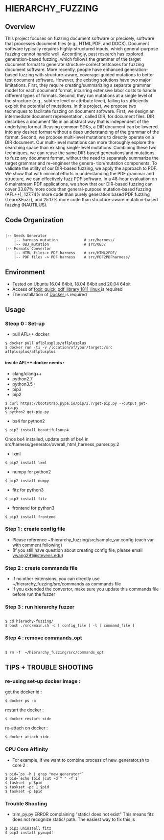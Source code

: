 # HIERARCHY_FUZZING

## Overview
This project focuses on fuzzing document software or precisely, software that processes document files (e.g., HTML,PDF, and DOCX). Document software typically requires highly-structured inputs, which general-purpose fuzzing cannot handle well. Accordingly, past research has explored generation-based fuzzing, which follows the grammar of the target document format to generate structure-correct testcases for fuzzing document software. More recently, people have enhanced generation-based fuzzing with structure-aware, coverage-guided mutations to better test document software. However, the existing solutions have two major limitations. First, they require creating/summarizing a separate grammar model for each document format, incurring extensive labor costs to handle different types of formats. Second, they run mutations at a single level of the structure (e.g., subtree level or attribute level), failing to sufficiently exploit the potential of mutations.
In this project, we propose two techniques to facilitate fuzzing on document software. First, we design an intermediate document representation, called DIR, for document files. DIR describes a document file in an abstract way that is independent of the underlying format. Reusing common SDKs, a DIR document can be lowered into any desired format without a deep understanding of the grammar of the format. Second, we propose multi-level mutations to directly operate on a DIR document. Our multi-level mutations can more thoroughly explore the searching space than existing single-level mutations. Combining these two techniques, we can reuse the same DIR-based generations and mutations to fuzz any document format, without the need to separately summarize the target grammar and re-engineer the genera-
tion/mutation components.
To validate the utility of our DIR-based fuzzing, we apply the approach to PDF. We show that with minimal efforts in understanding the PDF grammar and structure, we can effectively fuzz PDF software. In a 48-hour evaluation on 6 mainstream PDF applications, we show that our DIR-based fuzzing can cover 33.87% more code than general-purpose mutation-based fuzzing (AFL++), 127.74% more code than purely generation based PDF fuzzing (Learn&Fuzz), and 25.17% more code than structure-aware mutation-based
fuzzing (NAUTILUS).

## Code Organization

```console

|-- Seeds Generator 
	|-- harness mutation            # src/harness/
	|-- OBJ_mutation                # src/OBJ/
|-- Formats Convertor 
	|-- HTML files-> PDF harness    # src/HTML2PDF/
	|-- PDF files -> PDF harness    # src/PDF2PDFharness/
```

## Environment
- Tested on Ubuntu 16.04 64bit, 18.04 64bit and 20.04 64bit
- Access of [ foxit_quick_pdf_library_1811_linux ](https://developers.foxit.com/developer-hub/documents/quick-pdf-library/) is required
- The installation of [ Docker ](https://developers.foxit.com/developer-hub/documents/quick-pdf-library/) is required

## Usage

### Steop 0 : Set-up 

- pull AFL++ docker

```shell
$ docker pull aflplusplus/aflplusplus
$ docker run -ti -v /location/of/your/target:/src aflplusplus/aflplusplus
```

#### inside AFL++ docker needs :

- clang/clang++
- python2.7
- python3.5+
- pip3
- pip2

```shell
$ curl https://bootstrap.pypa.io/pip/2.7/get-pip.py --output get-pip.py
$ python2 get-pip.py
```
- bs4 for python2
```shell
$ pip2 install beautifulsoup4
```
Once bs4 installed, update path of bs4 in src/harness/generator/overall_html_harness_parser.py:2

- lxml
```shell
$ pip2 install lxml
```
- numpy for python2
```shell
$ pip2 install numpy
```
- fitz for python3
```shell
$ pip3 install fitz
```
- frontend for python3
```shell
$ pip3 install frontend
```

### Step 1 : create config file

- Please reference ~/hierarchy_fuzzing/src/sample_var.config (each var with comment following)
- (If you still have question about creating config file, please email ywang291@stevens.edu)

### Step 2 : create commands file

- If no other extensions, you can directly use ~/hierarchy_fuzzing/src/commands as commands file
- If you extended the convertor, make sure you update this commands file before run the fuzzer

### Step 3 : run hierarchy fuzzer 

~~~{.sh}

$ cd hierachy-fuzzing/
$ bash ./src/main.sh -c [ config_file ] -l [ command_file ]

~~~

### Step 4 : remove commands_opt

~~~{.sh}

$ rm -f  ~/hierarchy_fuzzing/src/commands_opt

~~~

## TIPS + TROUBLE SHOOTING

### re-using set-up docker image : 
get the docker id :
```shell 
$ docker ps -a
```
restart the docker :
```shell
$ docker restart <id>
```
re-attach on docker :
```shell
$ docker attach <id>
```
### CPU Core Affinity 
- For example, if we want to combine process of new_generator.sh to core 2 :
```shell
$ pid=`ps -h | grep "new_generator"`
$ pid=`echo $pid |cut -d " " -f 1`
$ taskset -p $pid
$ taskset -pc 1 $pid
$ taskset -p $pid
```
### Trouble Shooting
- trim_py.py ERROR complaining "static/ does not exist"
  This means fitz does not recognize static/ path. The easiest way to fix this is 
```shell
$ pip3 uninstall fitz
$ pip3 install pymupdf
```  
 




